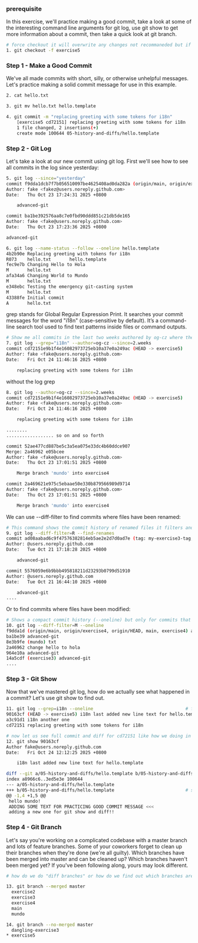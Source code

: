 ### prerequisite

In this exercise, we'll practice making a good commit, take a look at some of the interesting command line arguments for git log, use git show to get more information about a commit, then take a quick look at git branch.

```bash
# force checkout it will overwrite any changes not recommaneded but if u need to switch having a uncommited work but staged files
1. git checkout -f exercise5
```

### Step 1 - Make a Good Commit

We've all made commits with short, silly, or otherwise unhelpful messages. Let's practice making a solid commit message for use in this example.

```bash
2. cat hello.txt                                                        # concatinate and print hello.txt

3. git mv hello.txt hello.template                                      # were gonna rename it and changing file extension

4. git commit -m "replacing greeting with some tokens for i18n"
    [exercise5 cd72151] replacing greeting with some tokens for i18n
    1 file changed, 2 insertions(+)
    create mode 100644 05-history-and-diffs/hello.template
```

### Step 2 - Git Log

Let's take a look at our new commit using git log. First we'll see how to see all commits in the log since yesterday:

```bash
5. git log --since="yesterday"                                           # see all commits done yesterday
commit f9dda1dcb7f7b056510097be4625408ad0da282a (origin/main, origin/exercise4, origin/HEAD, main, exercise4)
Author: fake <fakez@users.noreply.github.com>
Date:   Thu Oct 23 17:24:31 2025 +0800

    advanced-git

commit ba1be392576aa8c7e0fbd90ddd851c21db5de165
Author: fake <fake@users.noreply.github.com>
Date:   Thu Oct 23 17:23:36 2025 +0800

advanced-git

6. git log --name-status --follow --oneline hello.template               # we are tracking file as it changes
4b2b90e Replacing greeting with tokens for i18n
R073    hello.txt       hello.template
fec9e7b Changing Hello to Hola
M       hello.txt
afa34a6 Changing World to Mundo
M       hello.txt
e348ebc Testing the emergency git-casting system
M       hello.txt
43388fe Initial commit
A       hello.txt
```

grep stands for Global Regular Expression Print.
It searches your commit messages for the word "i18n" (case-sensitive by default).
It’s a command-line search tool used to find text patterns inside files or command outputs.

```bash
# Show me all commits in the last two weeks authored by og-cz where the commit message contains the word i18n
7. git log --grep="i18n" --author=og-cz --since=2.weeks
commit cd72151e9b1f4e16082973725eb10a37e0a249ac (HEAD -> exercise5)
Author: fake <fake@users.noreply.github.com>
Date:   Fri Oct 24 11:46:16 2025 +0800

    replacing greeting with some tokens for i18n
```

without the log grep

```bash
8. git log --author=og-cz --since=2.weeks                                  # shows all commit by the author in the past 2 weeks ago
commit cd72151e9b1f4e16082973725eb10a37e0a249ac (HEAD -> exercise5)
Author: fake <fake@users.noreply.github.com>
Date:   Fri Oct 24 11:46:16 2025 +0800

    replacing greeting with some tokens for i18n

........
.................. so on and so forth

commit 52ae477cd887be5c3a5ea075e33dc4b60ddce907
Merge: 2a46962 e05bcee
Author: fake <fake@users.noreply.github.com>
Date:   Thu Oct 23 17:01:51 2025 +0800

    Merge branch 'mundo' into exercise4

commit 2a469621e975c5ebaae50e330b879566989d9714
Author: fake <fake@users.noreply.github.com>
Date:   Thu Oct 23 17:01:51 2025 +0800

    Merge branch 'mundo' into exercise4
```

We can use --diff-filter to find commits where files have been renamed:

```bash
# This command shows the commit history of renamed files it filters and displays only commits where files were renamed.
9. git log --diff-filter=R --find-renames
commit ad08aabad6c9f47576382814eb5ae2e2d7d0ad7e (tag: my-exercise3-tag, tag: exercise3-annotated-tag)
Author: @users.noreply.github.com
Date:   Tue Oct 21 17:18:28 2025 +0800

    advanced-git

commit 5576059e6b9bbb495818211d23293b0799d51910
Author: @users.noreply.github.com
Date:   Tue Oct 21 16:44:10 2025 +0800

    advanced-git
....
```

Or to find commits where files have been modified:

```bash
# Shows a compact commit history (--oneline) but only for commits that modified existing files (--diff-filter=M).
10. git log --diff-filter=M --oneline
f9dda1d (origin/main, origin/exercise4, origin/HEAD, main, exercise4) advanced-git
ba1be39 advanced-git
8e3b9fe (mundo) txt
2a46962 change hello to hola
964e10a advanced-git
14a5cdf (exercise3) advanced-git
....
```

### Step 3 - Git Show

Now that we've mastered git log, how do we actually see what happened in a commit? Let's use git show to find out.

```bash
11. git log --grep=i18n --oneline                                   # find all commit with commit message of i18n and shows it`s info
90163cf (HEAD -> exercise5) i18n last added new line text for hello.template
a3c91d1 i18n another one
cd72151 replacing greeting with some tokens for i18n

# now let us see full commit and diff for cd72151 like how we doing in GITHUB, i modified hello.template in some time here
12. git show 90163cf
Author fake@users.noreply.github.com
Date:   Fri Oct 24 12:12:25 2025 +0800

    i18n last added new line text for hello.template

diff --git a/05-history-and-diffs/hello.template b/05-history-and-diffs/hello.template
index a8966c6..3ed5e3e 100644
--- a/05-history-and-diffs/hello.template
+++ b/05-history-and-diffs/hello.template                           # show all the changes
@@ -1,4 +1,5 @@
 hello mundo!
 ADDING SOME TEXT FOR PRACTICING GOOD COMMIT MESSAGE <<<
 adding a new one for git show and diff!!
```

### Step 4 - Git Branch

Let's say you're working on a complicated codebase with a master branch and lots of feature branches. Some of your coworkers forget to clean up their branches when they're done (we're all guilty). Which branches have been merged into master and can be cleaned up? Which branches haven't been merged yet? If you've been following along, yours may look different.

```bash
# how do we do "diff branches" or how do we find out which branches are merged in master or weren`t

13. git branch --merged master
  exercise2
  exercise3
  exercise4
  main
  mundo

14. git branch --no-merged master
  dangling-exercise3
* exercise5
```
